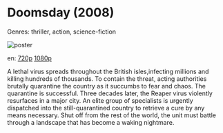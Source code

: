 # Doomsday (2008)

Genres: thriller, action, science-fiction

![poster](http://image.tmdb.org/t/p/w500/fTwyePFDgcJVCL02GndcnZT3mvt.jpg)

en:
  [720p](magnet:?xt=urn:btih:F7FC133725322C2FC0697BA299CA09124527EF48&tr=udp://glotorrents.pw:6969/announce&tr=udp://tracker.opentrackr.org:1337/announce&tr=udp://torrent.gresille.org:80/announce&tr=udp://tracker.openbittorrent.com:80&tr=udp://tracker.coppersurfer.tk:6969&tr=udp://tracker.leechers-paradise.org:6969&tr=udp://p4p.arenabg.ch:1337&tr=udp://tracker.internetwarriors.net:1337)
  [1080p](magnet:?xt=urn:btih:11311884D03F229F33D213176B68FE450DDD4DF0&tr=udp://glotorrents.pw:6969/announce&tr=udp://tracker.opentrackr.org:1337/announce&tr=udp://torrent.gresille.org:80/announce&tr=udp://tracker.openbittorrent.com:80&tr=udp://tracker.coppersurfer.tk:6969&tr=udp://tracker.leechers-paradise.org:6969&tr=udp://p4p.arenabg.ch:1337&tr=udp://tracker.internetwarriors.net:1337)
  


A lethal virus spreads throughout the British isles,infecting millions and killing hundreds of thousands. To contain the threat, acting authorities brutally quarantine the country as it succumbs to fear and chaos. The quarantine is successful. Three decades later, the Reaper virus violently resurfaces in a major city. An elite group of specialists is urgently dispatched into the still-quarantined country to retrieve a cure by any means necessary. Shut off from the rest of the world, the unit must battle through a landscape that has become a waking nightmare.